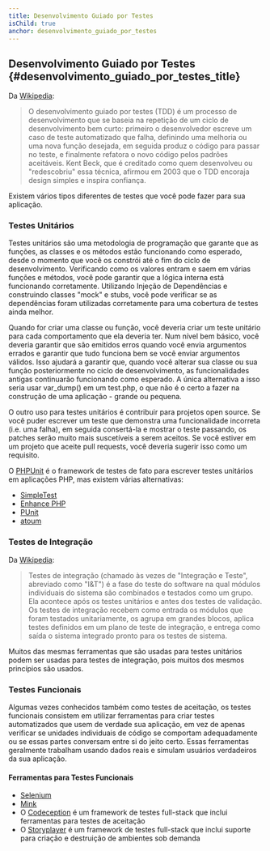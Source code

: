 ```yaml
---
title: Desenvolvimento Guiado por Testes
isChild: true
anchor: desenvolvimento_guiado_por_testes
---
```


## Desenvolvimento Guiado por Testes {#desenvolvimento_guiado_por_testes_title}

Da [Wikipedia](http://en.wikipedia.org/wiki/Test-driven_development):

> O desenvolvimento guiado por testes (TDD) é um processo de desenvolvimento que se baseia na repetição de um ciclo de desenvolvimento bem curto: primeiro o desenvolvedor escreve um caso de teste automatizado que falha, definindo uma melhoria ou uma nova função desejada, em seguida produz o código para passar no teste, e finalmente refatora o novo código pelos padrões aceitáveis. Kent Beck, que é creditado como quem desenvolveu ou "redescobriu" essa técnica, afirmou em 2003 que o TDD encoraja design simples e inspira confiança.

Existem vários tipos diferentes de testes que você pode fazer para sua aplicação.

### Testes Unitários

Testes unitários são uma metodologia de programação que garante que as funções, as classes e os métodos estão
funcionando como esperado, desde o momento que você os constrói até o fim do ciclo de desenvolvimento. Verificando
como os valores entram e saem em várias funções e métodos, você pode garantir que a lógica interna está funcionando
corretamente. Utilizando Injeção de Dependências e construindo classes "mock" e stubs, você pode verificar se as
dependências foram utilizadas corretamente para uma cobertura de testes ainda melhor.

Quando for criar uma classe ou função, você deveria criar um teste unitário para cada comportamento que ela deveria
ter. Num nível bem básico, você deveria garantir que são emitidos erros quando você envia argumentos errados e
garantir que tudo funciona bem se você enviar argumentos válidos.  Isso ajudará a garantir que, quando você alterar
sua classe ou sua função posteriormente no ciclo de desenvolvimento, as funcionalidades antigas continuarão
funcionando como esperado. A única alternativa a isso seria usar var_dump() em um test.php, o que não é o certo a
fazer na construção de uma aplicação - grande ou pequena.

O outro uso para testes unitários é contribuir para projetos open source. Se você puder escrever um teste que
demonstra uma funcionalidade incorreta (i.e. uma falha), em seguida consertá-la e mostrar o teste passando, os
patches serão muito mais suscetíveis a serem aceitos. Se você estiver em um projeto que aceite pull requests, você
deveria sugerir isso como um requisito.

O [PHPUnit](http://phpunit.de) é o framework de testes de fato para escrever testes unitários em aplicações PHP, mas
existem várias alternativas:

* [SimpleTest](http://simpletest.org)
* [Enhance PHP](http://www.enhance-php.com/)
* [PUnit](http://punit.smf.me.uk/)
* [atoum](https://github.com/mageekguy/atoum)

### Testes de Integração

Da [Wikipedia](http://en.wikipedia.org/wiki/Integration_testing):

> Testes de integração (chamado às vezes de "Integração e Teste", abreviado como "I&T") é a fase do teste do software na qual módulos individuais do sistema são combinados e testados como um grupo. Ela acontece após os testes unitários e antes dos testes de validação. Os testes de integração recebem como entrada os módulos que foram testados unitariamente, os agrupa em grandes blocos, aplica testes definidos em um plano de teste de integração, e entrega como saída o sistema integrado pronto para os testes de sistema.

Muitos das mesmas ferramentas que são usadas para testes unitários podem ser usadas para testes de integração, pois
muitos dos mesmos princípios são usados.

### Testes Funcionais

Algumas vezes conhecidos também como testes de aceitação, os testes funcionais consistem em utilizar ferramentas para
criar testes automatizados que usem de verdade sua aplicação, em vez de apenas verificar se unidades individuais de
código se comportam adequadamente ou se essas partes conversam entre si do jeito certo. Essas ferramentas geralmente
trabalham usando dados reais e simulam usuários verdadeiros da sua aplicação.

#### Ferramentas para Testes Funcionais

* [Selenium](http://seleniumhq.com)
* [Mink](http://mink.behat.org)
* O [Codeception](http://codeception.com) é um framework de testes full-stack que inclui ferramentas para testes de aceitação
* O [Storyplayer](http://datasift.github.io/storyplayer/) é um framework de testes full-stack que inclui suporte para criação e destruição de ambientes sob demanda
